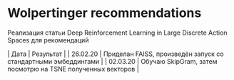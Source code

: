 # Wolpertinger recommendations
Реализация статьи Deep Reinforcement Learning in Large Discrete Action Spaces для рекомендаций

| Дата | Результат |
| 26.02.20      | Приделан FAISS, произведён запуск со стандартными эмбеддингами  |
| 02.03.20      | Обучаю SkipGram, затем посмотрю на TSNE полученных векторов  |







